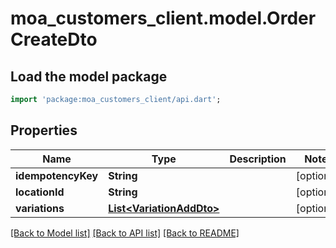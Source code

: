 # moa_customers_client.model.OrderCreateDto

## Load the model package
```dart
import 'package:moa_customers_client/api.dart';
```

## Properties
Name | Type | Description | Notes
------------ | ------------- | ------------- | -------------
**idempotencyKey** | **String** |  | [optional] 
**locationId** | **String** |  | [optional] 
**variations** | [**List&lt;VariationAddDto&gt;**](VariationAddDto.md) |  | [optional] 

[[Back to Model list]](../README.md#documentation-for-models) [[Back to API list]](../README.md#documentation-for-api-endpoints) [[Back to README]](../README.md)


